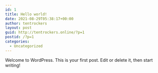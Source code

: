 ```yaml
---
id: 1
title: Hello world!
date: 2021-08-29T05:38:17+00:00
author: tentrockers
layout: post
guid: http://tentrockers.online/?p=1
postid: /?p=1
categories:
  - Uncategorized
---
```

Welcome to WordPress. This is your first post. Edit or delete it, then start writing!